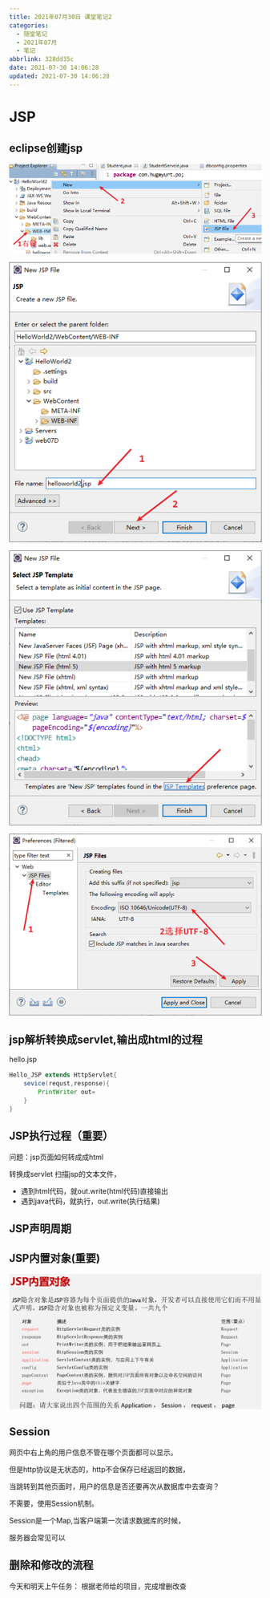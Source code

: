 ```yaml
---
title: 2021年07月30日 课堂笔记2
categories:
  - 随堂笔记
  - 2021年07月
  - 笔记
abbrlink: 328dd35c
date: 2021-07-30 14:06:28
updated: 2021-07-30 14:06:28
---
```

# JSP

## eclipse创建jsp

![image-20210730141500520](https://raw.githubusercontent.com/lanlan2017/images/master/Blog/2021/07/20210730141500.png)

![image-20210730141510156](https://raw.githubusercontent.com/lanlan2017/images/master/Blog/2021/07/20210730141510.png)

![image-20210730141515238](https://raw.githubusercontent.com/lanlan2017/images/master/Blog/2021/07/20210730141515.png)

![image-20210730141722652](https://raw.githubusercontent.com/lanlan2017/images/master/Blog/2021/07/20210730141722.png)

## jsp解析转换成servlet,输出成html的过程

hello.jsp

```java
Hello_JSP extends HttpServlet{
​    sevice(requst,response){
​        PrintWriter out=
​    }
}
```

## JSP执行过程（重要）
问题：jsp页面如何转成成html

转换成servlet
扫描jsp的文本文件，
- 遇到html代码，就out.write(html代码)直接输出
- 遇到java代码，就执行，out.write(执行结果)

## JSP声明周期

## JSP内置对象(重要)

![image-20210730143515903](https://raw.githubusercontent.com/lanlan2017/images/master/Blog/2021/07/20210730143516.png)



## Session

网页中右上角的用户信息不管在哪个页面都可以显示。

但是http协议是无状态的，http不会保存已经返回的数据，

当跳转到其他页面时，用户的信息是否还要再次从数据库中去查询？



不需要，使用Session机制。

Session是一个Map,当客户端第一次请求数据库的时候，

服务器会常见可以



## 删除和修改的流程

今天和明天上午任务：
根据老师给的项目，完成增删改查
